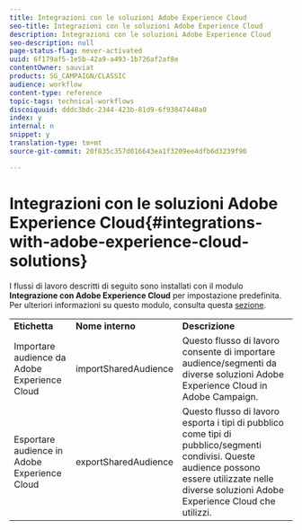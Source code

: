 ```yaml
---
title: Integrazioni con le soluzioni Adobe Experience Cloud
seo-title: Integrazioni con le soluzioni Adobe Experience Cloud
description: Integrazioni con le soluzioni Adobe Experience Cloud
seo-description: null
page-status-flag: never-activated
uuid: 6f179af5-1e5b-42a9-a493-1b726af2af8e
contentOwner: sauviat
products: SG_CAMPAIGN/CLASSIC
audience: workflow
content-type: reference
topic-tags: technical-workflows
discoiquuid: dddc3bdc-2344-423b-81d9-6f93847448a0
index: y
internal: n
snippet: y
translation-type: tm+mt
source-git-commit: 20f835c357d016643ea1f3209ee4dfb6d3239f90

---
```



# Integrazioni con le soluzioni Adobe Experience Cloud{#integrations-with-adobe-experience-cloud-solutions}

I flussi di lavoro descritti di seguito sono installati con il modulo **Integrazione con Adobe Experience Cloud** per impostazione predefinita. Per ulteriori informazioni su questo modulo, consulta questa [sezione](../../integrations/using/configuring-ims.md#installing-the-package).

<table> 
 <tbody> 
  <tr> 
   <td> <strong>Etichetta</strong><br /> </td> 
   <td> <strong>Nome interno</strong><br /> </td> 
   <td> <strong>Descrizione</strong><br /> </td> 
  </tr> 
  <tr> 
   <td> <span class="uicontrol">Importare audience da Adobe Experience Cloud</span><br /> </td> 
   <td> <span class="uicontrol">importSharedAudience</span><br /> </td> 
   <td> Questo flusso di lavoro consente di importare audience/segmenti da diverse soluzioni Adobe Experience Cloud in Adobe Campaign.<br /> </td> 
  </tr> 
  <tr> 
   <td> <span class="uicontrol">Esportare audience in Adobe Experience Cloud</span><br /> </td> 
   <td> <span class="uicontrol">exportSharedAudience</span><br /> </td> 
   <td> Questo flusso di lavoro esporta i tipi di pubblico come tipi di pubblico/segmenti condivisi. Queste audience possono essere utilizzate nelle diverse soluzioni Adobe Experience Cloud che utilizzi.<br /> </td> 
  </tr> 
 </tbody> 
</table>

